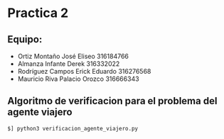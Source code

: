 Practica 2
==========

## Equipo:
* Ortiz Montaño José Eliseo 316184766
* Almanza Infante Derek 316332022
* Rodríguez Campos Erick Eduardo 316276568
* Mauricio Riva Palacio Orozco 316666343

## Algoritmo de verificacion para el problema del agente viajero 

    $] python3 verificacion_agente_viajero.py
